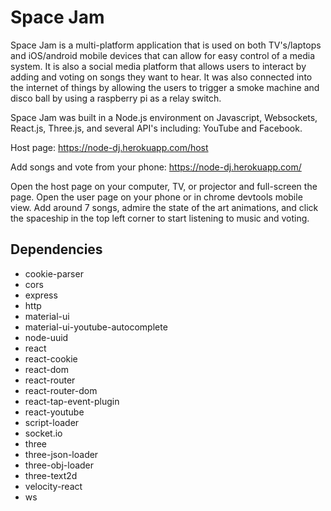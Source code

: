 # Space Jam

Space Jam is a multi-platform application that is used on both TV's/laptops and iOS/android mobile devices that can allow for easy control of a media system. It is also a social media platform that allows users to interact by adding and voting on songs they want to hear.  It was also connected into the internet of things by allowing the users to trigger a smoke machine and disco ball by using a raspberry pi as a relay switch.

Space Jam was built in a Node.js environment on Javascript, Websockets, React.js, Three.js, and several API's including: YouTube and Facebook.

Host page: https://node-dj.herokuapp.com/host

Add songs and vote from your phone: https://node-dj.herokuapp.com/

Open the host page on your computer, TV, or projector and full-screen the page. Open the user page on your phone or in chrome devtools mobile view. Add around 7 songs, admire the state of the art animations, and click the spaceship in the top left corner to start listening to music and voting.

## Dependencies
* cookie-parser
* cors
* express
* http
* material-ui
* material-ui-youtube-autocomplete
* node-uuid
* react
* react-cookie
* react-dom
* react-router
* react-router-dom
* react-tap-event-plugin
* react-youtube
* script-loader
* socket.io
* three
* three-json-loader
* three-obj-loader
* three-text2d
* velocity-react
* ws
